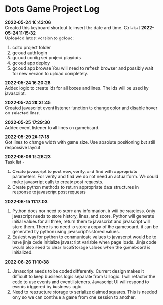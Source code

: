 # Dots Game Project Log

**2022-05-24 10:43:06**   
Created this keyboard shortcut to insert the date and time. Ctrl+k+t
**2022-05-24 11:15:32**   
Uploaded latest version to gcloud:
1. cd to project folder
2. gcloud auth login
3. gcloud config set project playdots
4. gcloud app deploy
5. gcloud app browse
You will need to refresh browser and possibly wait for new version to upload completely.

**2022-05-24 16:20:28**   
Added logic to create ids for all boxes and lines. The ids will be used by javascript.

**2022-05-24 20:31:45**   
Created javascript event listener function to change color and disable hover on selected lines.

**2022-05-25 17:29:30**   
Added event listener to all lines on gameboard.

**2022-05-29 20:17:18**   
Got lines to change width with game size. Use absolute positioning but still responsive layout

**2022-06-09 15:26:23**   
Task list -
1. Create javascript to post new, verify, and find with appropriate parameters. For verify and find we
do not need an actual form. We could make javascript calls to create post requests.
2. Create python methods to return appropriate data structures in response to javascript post requests

**2022-06-15 11:17:03**   
1. Python does not need to store any information. It will be stateless. Only javascript needs to store
history, lines, and score.  Python will generate initial values for all three, return them to javascript
and javascript will store them. There is no need to store a copy of the gameboard, it can be generated
by python using javascript's stored values.
2. Easiest way for python to communicate values to javascript would
be to have jinja code initialize javascript variable when page loads. Jinja code would also need to clear localStorage values when
the gameboard is initialized.

**2022-06-26 11:10:38**   
1. Javascript needs to be coded differently. Current design makes it difficult to keep business logic separate
from UI logic. I will refactor the code to use events and event listeners. Javascript UI will respond to
events triggered by business logic.
2. Need to restructure storage to serialize claimed squares. This is
needed only so we can continue a game from one session to another.